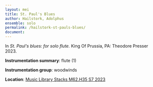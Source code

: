 ```yaml
---
layout: mei
title: St. Paul's Blues
author: Hailstork, Adolphus
ensemble: solo
permalink: /hailstork-st-pauls-blues/
document: 
---
```


In *St. Paul's blues: for solo flute.* King Of Prussia, PA: Theodore Presser 2023.

**Instrumentation summary**: flute (1)

**Instrumentation group**: woodwinds

**Location**: <a href="https://tufts.primo.exlibrisgroup.com/permalink/01TUN_INST/1kc9gia/alma991019011681503851" target="_blank">Music Library Stacks M62.H35 S7 2023</a>